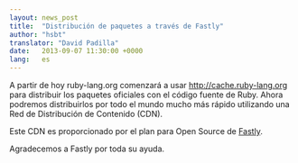 ```yaml
---
layout: news_post
title:  "Distribución de paquetes a través de Fastly"
author: "hsbt"
translator: "David Padilla"
date:   2013-09-07 11:30:00 +0000
lang:   es
---
```


A partir de hoy ruby-lang.org comenzará a usar http://cache.ruby-lang.org para
distribuir los paquetes oficiales con el código fuente de Ruby.
Ahora podremos distribuirlos por todo el mundo mucho más rápido utilizando una
Red de Distribución de Contenido (CDN).

Este CDN es proporcionado por el plan para Open Source de [Fastly][1].

Agradecemos a Fastly por toda su ayuda.

[1]: http://www.fastly.com

